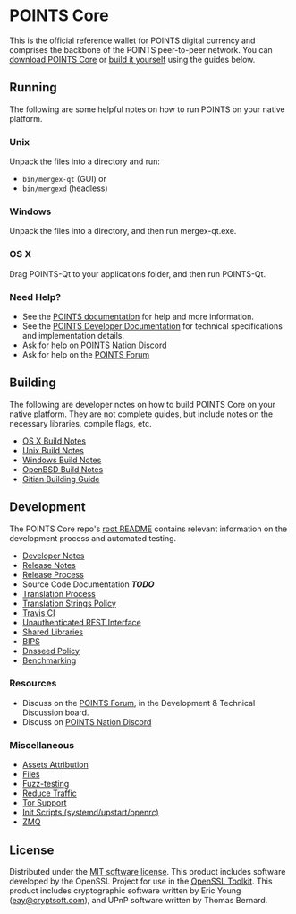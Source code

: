 POINTS Core
==========

This is the official reference wallet for POINTS digital currency and comprises the backbone of the POINTS peer-to-peer network. You can [download POINTS Core](https://www.mergex.org/downloads/) or [build it yourself](#building) using the guides below.

Running
---------------------
The following are some helpful notes on how to run POINTS on your native platform.

### Unix

Unpack the files into a directory and run:

- `bin/mergex-qt` (GUI) or
- `bin/mergexd` (headless)

### Windows

Unpack the files into a directory, and then run mergex-qt.exe.

### OS X

Drag POINTS-Qt to your applications folder, and then run POINTS-Qt.

### Need Help?

* See the [POINTS documentation](https://docs.mergex.org)
for help and more information.
* See the [POINTS Developer Documentation](https://mergex-docs.github.io/) 
for technical specifications and implementation details.
* Ask for help on [POINTS Nation Discord](http://mergexchat.org)
* Ask for help on the [POINTS Forum](https://mergex.org/forum)

Building
---------------------
The following are developer notes on how to build POINTS Core on your native platform. They are not complete guides, but include notes on the necessary libraries, compile flags, etc.

- [OS X Build Notes](build-osx.md)
- [Unix Build Notes](build-unix.md)
- [Windows Build Notes](build-windows.md)
- [OpenBSD Build Notes](build-openbsd.md)
- [Gitian Building Guide](gitian-building.md)

Development
---------------------
The POINTS Core repo's [root README](/README.md) contains relevant information on the development process and automated testing.

- [Developer Notes](developer-notes.md)
- [Release Notes](release-notes.md)
- [Release Process](release-process.md)
- Source Code Documentation ***TODO***
- [Translation Process](translation_process.md)
- [Translation Strings Policy](translation_strings_policy.md)
- [Travis CI](travis-ci.md)
- [Unauthenticated REST Interface](REST-interface.md)
- [Shared Libraries](shared-libraries.md)
- [BIPS](bips.md)
- [Dnsseed Policy](dnsseed-policy.md)
- [Benchmarking](benchmarking.md)

### Resources
* Discuss on the [POINTS Forum](https://mergex.org/forum), in the Development & Technical Discussion board.
* Discuss on [POINTS Nation Discord](http://mergexchat.org)

### Miscellaneous
- [Assets Attribution](assets-attribution.md)
- [Files](files.md)
- [Fuzz-testing](fuzzing.md)
- [Reduce Traffic](reduce-traffic.md)
- [Tor Support](tor.md)
- [Init Scripts (systemd/upstart/openrc)](init.md)
- [ZMQ](zmq.md)

License
---------------------
Distributed under the [MIT software license](/COPYING).
This product includes software developed by the OpenSSL Project for use in the [OpenSSL Toolkit](https://www.openssl.org/). This product includes
cryptographic software written by Eric Young ([eay@cryptsoft.com](mailto:eay@cryptsoft.com)), and UPnP software written by Thomas Bernard.
